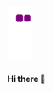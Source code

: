 
![snake gif](https://github.com/FCetiner/FCetiner/blob/output/github-contribution-grid-snake.gif)

### Hi there 👋









